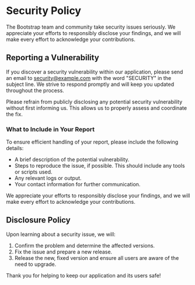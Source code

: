 # Security Policy

The Bootstrap team and community take security issues seriously. We appreciate your efforts to responsibly disclose your findings, and we will make every effort to acknowledge your contributions.

## Reporting a Vulnerability

If you discover a security vulnerability within our application, please send an email to [security@example.com](mailto:security@example.com) with the word "SECURITY" in the subject line. We strive to respond promptly and will keep you updated throughout the process.

Please refrain from publicly disclosing any potential security vulnerability without first informing us. This allows us to properly assess and coordinate the fix.

### What to Include in Your Report

To ensure efficient handling of your report, please include the following details:

- A brief description of the potential vulnerability.
- Steps to reproduce the issue, if possible. This should include any tools or scripts used.
- Any relevant logs or output.
- Your contact information for further communication.

We appreciate your efforts to responsibly disclose your findings, and we will make every effort to acknowledge your contributions.

## Disclosure Policy

Upon learning about a security issue, we will:

1. Confirm the problem and determine the affected versions.
2. Fix the issue and prepare a new release.
3. Release the new, fixed version and ensure all users are aware of the need to upgrade.

Thank you for helping to keep our application and its users safe!
